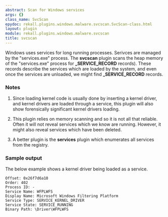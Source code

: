 ```yaml
---
abstract: Scan for Windows services
args: {}
class_name: SvcScan
epydoc: rekall.plugins.windows.malware.svcscan.SvcScan-class.html
layout: plugin
module: rekall.plugins.windows.malware.svcscan
title: svcscan
---
```


Windows uses services for long running processes. Serivces are managed by the
"services.exe" process. The **svcscan** plugin scans the heap memory of the
"services.exe" process for **_SERVICE_RECORD** records). These records describe
the services which are loaded by the system, and even once the services are
unloaded, we might find **_SERVICE_RECORD** records.

### Notes

1. Since loading kernel code is usually done by inserting a kernel driver, and
   kernel drivers are loaded through a service, this plugin will also show
   forensically significant kernel drivers loading.

2. This plugin relies on memory scanning and so it is not all that
   reliable. Often it will not reveal services which we know are
   running. However, it might also reveal services which have been deleted.

3. A better plugin is the **services** plugin which enumerates all services from
   the registry.

### Sample output

The below example shows a kernel driver being loaded as a service.

```
Offset: 0x26f7d6a10
Order: 402
Process ID: -
Service Name: WFPLWFS
Display Name: Microsoft Windows Filtering Platform
Service Type: SERVICE_KERNEL_DRIVER
Service State: SERVICE_RUNNING
Binary Path: \Driver\WFPLWFS
```